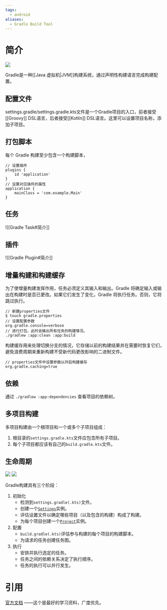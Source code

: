 ```yaml
---
tags:
  - android
aliases:
  - Gradle Build Tool
---
```

# 简介
![](https://docs.gradle.org/current/userguide/img/gradle-basic-1.png)

Gradle是一种[[Java 虚拟机|JVM]]构建系统，通过声明性构建语言完成构建配置。

## 配置文件

settings.gradle/settings.gradle.kts文件是一个Gradle项目的入口，前者接受[[Groovy]] DSL语言，后者接受[[Kotlin]] DSL语言。这里可以设置项目名称，添加子项目。

## 打包脚本

每个 Gradle 构建至少包含一个构建脚本，
```
// 设置插件
plugins {
    id 'application'              
}
// 设置对应插件的属性
application {
    mainClass = 'com.example.Main'  
}
```

## 任务

![[Gradle Task#简介]]

## 插件

![[Gradle Plugin#简介]]

## 增量构建和构建缓存

为了使增量构建发挥作用，任务必须定义其输入和输出。Gradle 将确定输入或输出在构建时是否已更改。如果它们发生了变化，Gradle 将执行任务。否则，它将跳过执行。
```
// 新建properties文件
$ touch gradle.properties
// 设置配置参数
org.gradle.console=verbose
// 进行打包，此时会输出所有任务的构建情况。
./gradlew :app:clean :app:build
```

构建缓存用来处理切换分支的情况，它存储以前的构建结果并在需要时恢复它们，避免浪费周期来重新构建不受新代码更改影响的二进制文件。

```
// properties文件中设置参数以开启构建缓存
org.gradle.caching=true
```

## 依赖

通过 `./gradlew :app:dependencies` 查看项目的依赖树。

## 多项目构建

多项目构建由一个根项目和一个或多个子项目组成：
1. 根目录的`settings.gradle.kts`文件应包含所有子项目。
2. 每个子项目都应该有自己的`build.gradle.kts`文件。

## 生命周期

![](https://docs.gradle.org/current/userguide/img/build-lifecycle-example.png)
![](https://docs.gradle.org/current/userguide/img/gradle-build-lifecycle.png)

Gradle构建具有三个阶段：
1. 初始化
	- 检测到`settings.gradle(.kts)`文件。
	- 创建一个[`Settings`](https://docs.gradle.org/current/dsl/org.gradle.api.initialization.Settings.html)实例。
	- 评估设置文件以确定哪些项目（以及包含的构建）构成了构建。
	- 为每个项目创建一个[`Project`](https://docs.gradle.org/current/dsl/org.gradle.api.Project.html)实例。
2. 配置
	- `build.gradle(.kts)`评估参与构建的每个项目的构建脚本。
	- 为请求的任务创建任务图。
3. 执行
	- 安排并执行选定的任务。
	- 任务之间的依赖关系决定了执行顺序。
	- 任务的执行可以并行发生。


# 引用
[官方文档](https://docs.gradle.org/current/userguide/getting_started_eng.html) ——这个是最好的学习资料，广度优先。